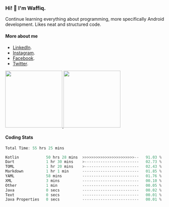 ### Hi! 👋 I'm Waffiq.

Continue learning everything about programming, more specifically Android development. Likes neat and structured code.

#### More about me 
- [LinkedIn](https://www.linkedin.com/in/waffiqaziz/).
- [Instagram](https://www.instagram.com/waffiqaziz/).
- [Facebook](https://web.facebook.com/WaffiqAziz/).
- [Twitter](https://twitter.com/AzizWaffiq).

<p align="left">
<a href="https://github.com/waffiqaziz">
  <img height="180em" src="https://github-readme-stats-eight-theta.vercel.app/api?username=waffiqaziz&show_icons=true&theme=algolia&include_all_commits=true&count_private=true"/>
  <img height="180em" src="https://github-readme-stats-eight-theta.vercel.app/api/top-langs/?username=waffiqaziz&layout=compact&langs_count=8&theme=algolia"/>
</a>
</p>

#### Coding Stats
<!--START_SECTION:waka-->

```rust
Total Time: 55 hrs 25 mins

Kotlin            50 hrs 28 mins  >>>>>>>>>>>>>>>>>>>>>>>--   91.03 %
Dart              1 hr 30 mins    >------------------------   02.73 %
TOML              1 hr 20 mins    >------------------------   02.43 %
Markdown          1 hr 1 min      -------------------------   01.85 %
YAML              58 mins         -------------------------   01.76 %
XML               3 mins          -------------------------   00.10 %
Other             1 min           -------------------------   00.05 %
Java              0 secs          -------------------------   00.02 %
Text              0 secs          -------------------------   00.01 %
Java Properties   0 secs          -------------------------   00.01 %
```

<!--END_SECTION:waka-->

